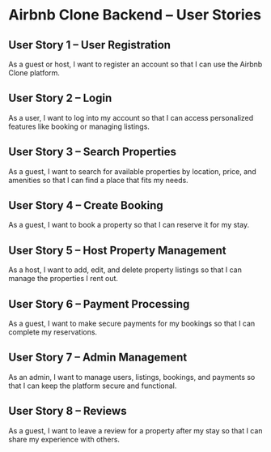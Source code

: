 # Airbnb Clone Backend – User Stories

## User Story 1 – User Registration
As a guest or host, I want to register an account so that I can use the Airbnb Clone platform.

## User Story 2 – Login
As a user, I want to log into my account so that I can access personalized features like booking or managing listings.

## User Story 3 – Search Properties
As a guest, I want to search for available properties by location, price, and amenities so that I can find a place that fits my needs.

## User Story 4 – Create Booking
As a guest, I want to book a property so that I can reserve it for my stay.

## User Story 5 – Host Property Management
As a host, I want to add, edit, and delete property listings so that I can manage the properties I rent out.

## User Story 6 – Payment Processing
As a guest, I want to make secure payments for my bookings so that I can complete my reservations.

## User Story 7 – Admin Management
As an admin, I want to manage users, listings, bookings, and payments so that I can keep the platform secure and functional.

## User Story 8 – Reviews
As a guest, I want to leave a review for a property after my stay so that I can share my experience with others.
